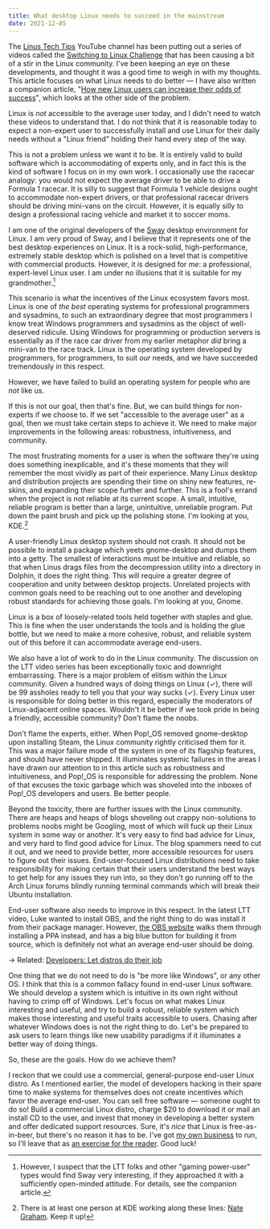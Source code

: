 ```yaml
---
title: What desktop Linux needs to succeed in the mainstream
date: 2021-12-05
---
```


The [Linus Tech Tips] YouTube channel has been putting out a series of videos
called the [Switching to Linux Challenge] that has been causing a bit of a stir
in the Linux community. I've been keeping an eye on these developments, and
thought it was a good time to weigh in with my thoughts. This article focuses on
what Linux needs to do better &mdash; I have also written a companion article,
"[How new Linux users can increase their odds of success][0]", which looks at the
other side of the problem.

[Linus Tech Tips]: https://yewtu.be/channel/UCXuqSBlHAE6Xw-yeJA0Tunw
[Switching to Linux Challenge]: https://yewtu.be/playlist?list=PL8mG-RkN2uTyhe6fxWpnsHv53Y1I-K3yu
[0]: /2021/12/05/How-new-Linux-users-succeed.html

Linux is *not* accessible to the average user today, and I didn't need to watch
these videos to understand that. I do not think that it is reasonable today to
expect a non-expert user to successfully install and use Linux for their daily
needs without a "Linux friend" holding their hand every step of the way.

This is not a problem unless we want it to be. It is entirely valid to build
software which is accommodating of experts only, and in fact this is the kind of
software I focus on in my own work. I occasionally use the racecar analogy: you
would not expect the average driver to be able to drive a Formula 1 racecar.
It is silly to suggest that Formula 1 vehicle designs ought to accommodate
non-expert drivers, or that professional racecar drivers should be driving
mini-vans on the circuit. However, it is equally silly to design a professional
racing vehicle and market it to soccer moms.

I am one of the original developers of the [Sway] desktop environment for
Linux. I am very proud of Sway, and I believe that it represents one of the
best desktop experiences on Linux. It is a rock-solid, high-performance,
extremely stable desktop which is polished on a level that is competitive with
commercial products. However, it is designed for *me*: a professional,
expert-level Linux user. I am under no illusions that it is suitable for my
grandmother.[^1]

[sway]: https://swaywm.org

[^1]: However, I suspect that the LTT folks and other "gaming power-user" types would find Sway very interesting, if they approached it with a sufficiently open-minded attitude. For details, see the companion article.

This scenario is what the incentives of the Linux ecosystem favors most. Linux
is one of *the best* operating systems for professional programmers and
sysadmins, to such an extraordinary degree that most programmers I know treat
Windows programmers and sysadmins as the object of well-deserved ridicule. Using
Windows for programming or production servers is essentially as if the race car
driver from my earlier metaphor *did* bring a mini-van to the race track. Linux
is the operating system developed by programmers, for programmers, to suit *our*
needs, and we have succeeded tremendously in this respect.

However, we have failed to build an operating system for people who are *not*
like us.

If this is not our goal, then that's fine. But, we can build things for
non-experts if we choose to. If we set "accessible to the average user" as a
goal, then we must take certain steps to achieve it. We need to make major
improvements in the following areas: robustness, intuitiveness, and community.

The most frustrating moments for a user is when the software they're using does
something inexplicable, and it's these moments that they will remember the most
vividly as part of their experience. Many Linux desktop and distribution
projects are spending their time on shiny new features, re-skins, and expanding
their scope further and further. This is a fool's errand when the project is not
reliable at its current scope. A small, intuitive, reliable program is better
than a large, unintuitive, unreliable program. Put down the paint brush and pick
up the polishing stone. I'm looking at you, KDE.[^2]

[^2]: There is at least one person at KDE working along these lines: [Nate Graham](https://pointieststick.com). Keep it up!

A user-friendly Linux desktop system should not crash. It should not be possible
to install a package which yeets gnome-desktop and dumps them into a getty. The
smallest of interactions must be intuitive and reliable, so that when Linus
drags files from the decompression utility into a directory in Dolphin, it does
the right thing. This will require a greater degree of cooperation and unity
between desktop projects. Unrelated projects with common goals need to be
reaching out to one another and developing robust standards for achieving those
goals. I'm looking at you, Gnome.

Linux is a box of loosely-related tools held together with staples and glue.
This is fine when the user understands the tools and is holding the glue bottle,
but we need to make a more cohesive, robust, and reliable system out of this
before it can accommodate average end-users.

We also have a lot of work to do in the Linux community. The discussion on the
LTT video series has been exceptionally toxic and downright embarrassing. There
is a major problem of elitism within the Linux community. Given a hundred ways
of doing things on Linux (✓), there will be 99 assholes ready to tell you that
your way sucks (✓). Every Linux user is responsible for doing better in this
regard, especially the moderators of Linux-adjacent online spaces. Wouldn't it
be better if we took pride in being a friendly, accessible community? Don't
flame the noobs.

Don't flame the experts, either. When Pop!\_OS removed gnome-desktop upon
installing Steam, the Linux community rightly criticised them for it. This was a
major failure mode of the system in one of its flagship features, and should
have never shipped. It illuminates systemic failures in the areas I have drawn
our attention to in this article such as robustness and intuitiveness, and
Pop!\_OS is responsible for addressing the problem. None of that excuses the
toxic garbage which was shoveled into the inboxes of Pop!\_OS developers and
users. Be better people.

Beyond the toxicity, there are further issues with the Linux community. There
are heaps and heaps of blogs shoveling out crappy non-solutions to problems
noobs might be Googling, most of which will fuck up their Linux system in some
way or another. It's very easy to find bad advice for Linux, and very hard to
find good advice for Linux. The blog spammers need to cut it out, and we need to
provide better, more accessible resources for users to figure out their issues.
End-user-focused Linux distributions need to take responsibility for making
certain that their users understand the best ways to get help for any issues
they run into, so they don't go running off to the Arch Linux forums blindly
running terminal commands which will break their Ubuntu installation.

End-user software also needs to improve in this respect. In the latest LTT
video, Luke wanted to install OBS, and the right thing to do was install it from
their package manager. However, [the OBS website][1] walks them through
installing a PPA instead, and has a big blue button for building it from source,
which is definitely not what an average end-user should be doing.

→ Related: [Developers: Let distros do their job](/2021/09/27/Let-distros-do-their-job.html)

[1]: https://obsproject.com/download

One thing that we do not need to do is "be more like Windows", or any other OS.
I think that this is a common fallacy found in end-user Linux software. We
should develop a system which is intuitive in its own right without having to
crimp off of Windows. Let's focus on what makes Linux interesting and useful,
and try to build a robust, reliable system which makes those interesting and
useful traits accessible to users. Chasing after whatever Windows does is not
the right thing to do. Let's be prepared to ask users to learn things like new
usability paradigms if it illuminates a better way of doing things.

So, these are the goals. How do we achieve them?

I reckon that we could use a commercial, general-purpose end-user Linux distro.
As I mentioned earlier, the model of developers hacking in their spare time to
make systems for themselves does not create incentives which favor the average
end-user. You can sell free software &mdash; someone ought to do so! Build a
commercial Linux distro, charge $20 to download it or mail an install CD to the
user, and invest that money in developing a better system and offer dedicated
support resources. Sure, it's *nice* that Linux is free-as-in-beer, but there's
no reason it has to be. I've got [my own business][sourcehut] to run, so I'll
leave that as [an exercise for the reader][stripe]. Good luck!

[sourcehut]: https://sourcehut.org
[stripe]: https://stripe.com/atlas
